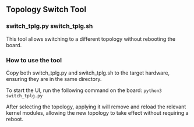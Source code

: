 ## Topology Switch Tool

### switch_tplg.py switch_tplg.sh
This tool allows switching to a different topology without rebooting the board. 

### How to use the tool
Copy both switch_tplg.py and switch_tplg.sh to the target hardware, ensuring they are in the same directory.

To start the UI, run the following command on the board:
```python3 switch_tplg.py```

After selecting the topology, applying it will remove and reload the relevant kernel modules, allowing the new topology to take effect without requiring a reboot.
